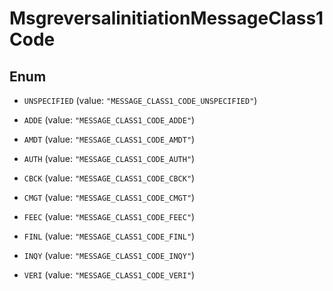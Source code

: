 

# MsgreversalinitiationMessageClass1Code

## Enum


* `UNSPECIFIED` (value: `"MESSAGE_CLASS1_CODE_UNSPECIFIED"`)

* `ADDE` (value: `"MESSAGE_CLASS1_CODE_ADDE"`)

* `AMDT` (value: `"MESSAGE_CLASS1_CODE_AMDT"`)

* `AUTH` (value: `"MESSAGE_CLASS1_CODE_AUTH"`)

* `CBCK` (value: `"MESSAGE_CLASS1_CODE_CBCK"`)

* `CMGT` (value: `"MESSAGE_CLASS1_CODE_CMGT"`)

* `FEEC` (value: `"MESSAGE_CLASS1_CODE_FEEC"`)

* `FINL` (value: `"MESSAGE_CLASS1_CODE_FINL"`)

* `INQY` (value: `"MESSAGE_CLASS1_CODE_INQY"`)

* `VERI` (value: `"MESSAGE_CLASS1_CODE_VERI"`)



